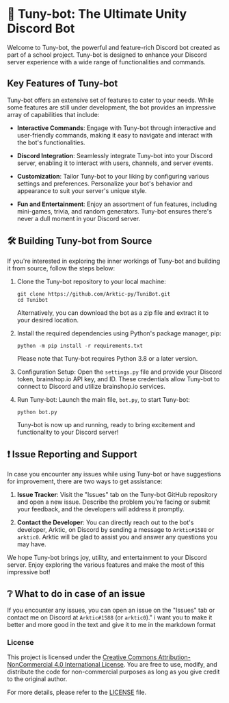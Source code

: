 # 🧨 Tuny-bot: The Ultimate Unity Discord Bot

Welcome to Tuny-bot, the powerful and feature-rich Discord bot created as part of a school project. Tuny-bot is designed to enhance your Discord server experience with a wide range of functionalities and commands. 

## Key Features of Tuny-bot

Tuny-bot offers an extensive set of features to cater to your needs. While some features are still under development, the bot provides an impressive array of capabilities that include:

- **Interactive Commands**: Engage with Tuny-bot through interactive and user-friendly commands, making it easy to navigate and interact with the bot's functionalities.

- **Discord Integration**: Seamlessly integrate Tuny-bot into your Discord server, enabling it to interact with users, channels, and server events.

- **Customization**: Tailor Tuny-bot to your liking by configuring various settings and preferences. Personalize your bot's behavior and appearance to suit your server's unique style.

- **Fun and Entertainment**: Enjoy an assortment of fun features, including mini-games, trivia, and random generators. Tuny-bot ensures there's never a dull moment in your Discord server.

## 🛠️ Building Tuny-bot from Source

If you're interested in exploring the inner workings of Tuny-bot and building it from source, follow the steps below:

1. Clone the Tuny-bot repository to your local machine:
    ```
    git clone https://github.com/Arktic-py/TuniBot.git
    cd Tunibot
    ```

    Alternatively, you can download the bot as a zip file and extract it to your desired location.

2. Install the required dependencies using Python's package manager, pip:
    ```
    python -m pip install -r requirements.txt
    ```

    Please note that Tuny-bot requires Python 3.8 or a later version.

3. Configuration Setup:
    Open the `settings.py` file and provide your Discord token, brainshop.io API key, and ID. These credentials allow Tuny-bot to connect to Discord and utilize brainshop.io services.

4. Run Tuny-bot:
    Launch the main file, `bot.py`, to start Tuny-bot:
    ```
    python bot.py
    ```

    Tuny-bot is now up and running, ready to bring excitement and functionality to your Discord server!

## ❗️ Issue Reporting and Support

In case you encounter any issues while using Tuny-bot or have suggestions for improvement, there are two ways to get assistance:

1. **Issue Tracker**: Visit the "Issues" tab on the Tuny-bot GitHub repository and open a new issue. Describe the problem you're facing or submit your feedback, and the developers will address it promptly.

2. **Contact the Developer**: You can directly reach out to the bot's developer, Arktic, on Discord by sending a message to `Arktic#1588` or `arktic0`. Arktic will be glad to assist you and answer any questions you may have.

We hope Tuny-bot brings joy, utility, and entertainment to your Discord server. Enjoy exploring the various features and make the most of this impressive bot!


## ❔ What to do in case of an issue
If you encounter any issues, you can open an issue on the "Issues" tab or contact me on Discord at `Arktic#1588` (or `arktic0`)." i want you to make it better and more good in the text and give it to me in the markdown format




### License
This project is licensed under the [Creative Commons Attribution-NonCommercial 4.0 International License](http://creativecommons.org/licenses/by-nc/4.0/). You are free to use, modify, and distribute the code for non-commercial purposes as long as you give credit to the original author.

For more details, please refer to the [LICENSE](LICENSE) file.

